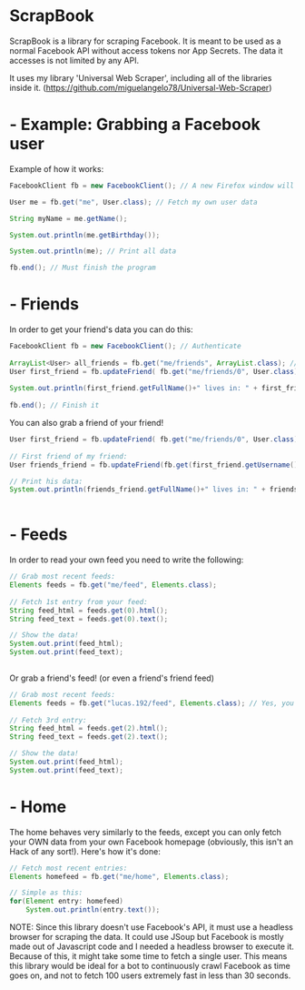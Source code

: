 # ScrapBook
ScrapBook is a library for scraping Facebook. It is meant to be used as a normal Facebook API without access tokens nor App Secrets. The data it accesses is not limited by any API.

It uses my library 'Universal Web Scraper', including all of the libraries inside it. (https://github.com/miguelangelo78/Universal-Web-Scraper)

**- Example: Grabbing a Facebook user**
=======
Example of how it works:

``` Java
FacebookClient fb = new FacebookClient(); // A new Firefox window will appear for you to login to your Facebook account

User me = fb.get("me", User.class); // Fetch my own user data

String myName = me.getName();

System.out.println(me.getBirthday());

System.out.println(me); // Print all data

fb.end(); // Must finish the program
```


**- Friends**
=======
In order to get your friend's data you can do this:
``` Java
FacebookClient fb = new FacebookClient(); // Authenticate
    
ArrayList<User> all_friends = fb.get("me/friends", ArrayList.class); // Fetch all my friends (limit is 40 per fetch, parameters can be added)
User first_friend = fb.updateFriend( fb.get("me/friends/0", User.class) ); // Grab my first friend on the list and update his data once fetched
	
System.out.println(first_friend.getFullName()+" lives in: " + first_friend.getLocation()); // Print his info
    
fb.end(); // Finish it
```

You can also grab a friend of your friend!

``` Java
User first_friend = fb.updateFriend( fb.get("me/friends/0", User.class) ); // My first friend
	
// First friend of my friend:
User friends_friend = fb.updateFriend(fb.get(first_friend.getUsername()+"/friends/0", User.class));

// Print his data:
System.out.println(friends_friend.getFullName()+" lives in: " + friends_friend.getLocation());
    
```

**- Feeds**
=======
In order to read your own feed you need to write the following:
``` Java
// Grab most recent feeds:
Elements feeds = fb.get("me/feed", Elements.class);
			
// Fetch 1st entry from your feed:
String feed_html = feeds.get(0).html();
String feed_text = feeds.get(0).text(); 

// Show the data!
System.out.print(feed_html);
System.out.print(feed_text);
			
```
Or grab a friend's feed! (or even a friend's friend feed)
``` Java
// Grab most recent feeds:
Elements feeds = fb.get("lucas.192/feed", Elements.class); // Yes, you can put anyone's ID/username there and it'll fetch the user for you!
			
// Fetch 3rd entry:
String feed_html = feeds.get(2).html();
String feed_text = feeds.get(2).text(); 

// Show the data!
System.out.print(feed_html);
System.out.print(feed_text);
``` 

**- Home**
=======

The home behaves very similarly to the feeds, except you can only fetch your OWN data from your own Facebook homepage (obviously, this isn't an Hack of any sort!). Here's how it's done:
``` Java
// Fetch most recent entries:
Elements homefeed = fb.get("me/home", Elements.class);

// Simple as this:
for(Element entry: homefeed)
	System.out.println(entry.text());

``` 

NOTE: Since this library doesn't use Facebook's API, it must use a headless browser for scraping the data. It could use JSoup but Facebook is mostly made out of Javascript code and I needed a headless browser to execute it. Because of this, it might take some time to fetch a single user. This means this library would be ideal for a bot to continuously crawl Facebook as time goes on, and not to fetch 100 users extremely fast in less than 30 seconds.

